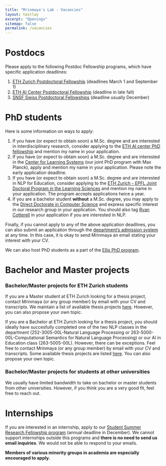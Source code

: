 ```yaml
---
title: "Mrinmaya's Lab - Vacancies"
layout: textlay
excerpt: "Openings"
sitemap: false
permalink: /vacancies
---
```


# Postdocs
Please apply to the following Postdoc Fellowship programs, which have specific application deadlines:
1. [ETH Zurich Postdoctoral Fellowship](https://ethz.ch/en/research/research-promotion/eth-fellowships.html) (deadlines March 1 and September 1)
2. [ETH AI Center Postdoctoral Fellowship](https://ai.ethz.ch/education/phd-and-postdoc-programs.html) (deadline in late fall)
3. [SNSF Swiss Postdoctoral Fellowships](https://www.snf.ch/en/m1NtWp4nTELQixlu/funding/horizon-europe-swiss-postdoctoral-fellowships) (deadline usually December)

# PhD students

Here is some information on ways to apply:
1. If you have (or expect to obtain soon) a M.Sc. degree and are interested in interdisciplinary research, consider applying to the [ETH AI center PhD fellowship](https://ai.ethz.ch/education/phd-and-postdoc-programs.html) and mention my name in your application.
2. If you have (or expect to obtain soon) a M.Sc. degree and are interested in the [Center for Learning Systems](https://learning-systems.org/) (our joint PhD program with Max Planck), apply and mention my name in your application. Please note the early application deadline.
3. If you have (or expect to obtain soon) a M.Sc. degree and are interested in NLP for Education, consider applying to the [ETH Zurich - EPFL Joint Doctoral Program in the Learning Sciences](https://lse.ethz.ch/doctoral-program-in-learning-sciences.html) and mention my name in your application. The program accepts applications twice a year.
5. If you are a bachelor student **without** a M.Sc. degree, you may apply to the [Direct Doctorate in Computer Science](https://inf.ethz.ch/doctorate/direct-doctorate-computer-science.html) and express specific interest in our research group in your application. You should also tag [Ryan Cotterell](https://rycolab.io/) in your application if you are interested in NLP.

Finally, if you cannot apply to any of the above application deadlines, you can also submit an application through the [department’s admission system](https://www.inf.ethz.ch/phd-application) at any time. In this case, it is okay to send Mrinmaya an email stating your interest with your CV.

We can also host PhD students as a part of the [Ellis PhD program](https://ellis.eu/).

# Bachelor and Master projects
### Bachelor/Master projects for ETH Zurich students
If you are a Master student at ETH Zurich looking for a thesis project, contact Mrinmaya (or any group member) by email with your CV and transcripts. We maintain a list of available thesis projects [here](https://docs.google.com/document/d/1V6VXXAUmfEURldrbPtCiIFAOW4UKoXT49fTvTSOsRTk/edit#). However, you can also propose your own topic.

If you are a Bachelor at ETH Zurich looking for a thesis project, you should ideally have succesfully completed one of the two NLP classes in the department (252-3005-00L-Natural Language Processing or 263-5000-00L-Computational Semantics for Natural Language Processing) or our AI in Education class (263-5005-00L). However, there can be exceptions. Feel free to contact Mrinmaya (or any group member) by email with your CV and transcripts. Some available thesis projects are listed [here](https://docs.google.com/document/d/1V6VXXAUmfEURldrbPtCiIFAOW4UKoXT49fTvTSOsRTk/edit#). You can also propose your own topic.

### Bachelor/Master projects for students at other universities
We usually have limited bandwidth to take on bachelor or master students from other universities. However, if you think you are a very good fit, feel free to reach out.

# Internships
If you are interested in an internship, apply to our [Student Summer Research Fellowship program](https://www.inf.ethz.ch/studies/summer-research-fellowship.html) (annual deadline in December). We cannot support internships outside this programs and **there is no need to send us email inquiries**. We would not be able to respond to your emails.

**Members of various minority groups in academia are especially encouraged to apply.**

